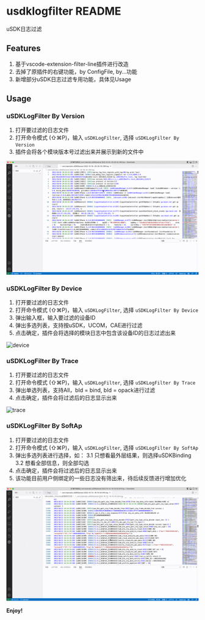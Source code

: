 # usdklogfilter README

uSDK日志过滤

## Features

1. 基于vscode-extension-filter-line插件进行改造
2. 去掉了原插件的右键功能，by ConfigFile, by...功能
3. 新增部分uSDK日志过滤专用功能，具体见Usage

## Usage

### uSDKLogFilter By Version

1. 打开要过滤的日志文件
2. 打开命令模式 (⇧⌘P)，输入 `uSDKLogFilter`, 选择 `uSDKLogFilter By Version`
3. 插件会将各个模块版本号过滤出来并展示到新的文件中

![version](img/version.gif)

### uSDKLogFilter By Device

1. 打开要过滤的日志文件
2. 打开命令模式 (⇧⌘P)，输入 `uSDKLogFilter`, 选择 `uSDKLogFilter By Device`
3. 弹出输入框，输入要过滤的设备ID
4. 弹出多选列表，支持按uSDK，UCOM，CAE进行过滤
5. 点击确定，插件会将选择的模块日志中包含该设备ID的日志过滤出来

![device](img/device.gif)

### uSDKLogFilter By Trace

1. 打开要过滤的日志文件
2. 打开命令模式 (⇧⌘P)，输入 `uSDKLogFilter`, 选择 `uSDKLogFilter By Trace`
3. 弹出单选列表，支持All，bId = bind, bId = opack进行过滤
4. 点击确定，插件会将过滤后的日志显示出来

![trace](img/trace.gif)

### uSDKLogFilter By SoftAp

1. 打开要过滤的日志文件
2. 打开命令模式 (⇧⌘P)，输入 `uSDKLogFilter`, 选择 `uSDKLogFilter By SoftAp`
3. 弹出多选列表进行选择，如：
    3.1 只想看最外层结果，则选择uSDKBinding
    3.2 想看全部信息，则全部勾选
4. 点击确定，插件会将过滤后的日志显示出来
5. 该功能目前用户侧绑定的一些日志没有筛出来，待后续反馈进行增加优化

![softAp](img/softap.gif)

**Enjoy!**
